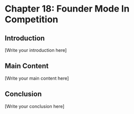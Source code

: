 # Chapter 18: Founder Mode In Competition

## Introduction

[Write your introduction here]

## Main Content

[Write your main content here]

## Conclusion

[Write your conclusion here]